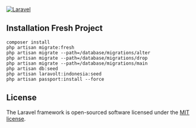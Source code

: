[![Laravel](https://github.com/ivalrivall/cargo/actions/workflows/laravel.yml/badge.svg)](https://github.com/ivalrivall/cargo/actions/workflows/laravel.yml)

## Installation Fresh Project
```
composer install
php artisan migrate:fresh
php artisan migrate --path=/database/migrations/alter
php artisan migrate --path=/database/migrations/drop
php artisan migrate --path=/database/migrations/main
php artisan db:seed
php artisan laravolt:indonesia:seed
php artisan passport:install --force
```

## License

The Laravel framework is open-sourced software licensed under the [MIT license](https://opensource.org/licenses/MIT).

